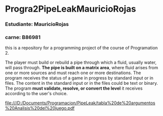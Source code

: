 # Progra2PipeLeakMauricioRojas
### **Estudiante:** MauricioRojas
### **carne:** B86981
this is a repository for a programming project of the course of Programation 2.

The player must build or rebuild a pipe through which a fluid, usually water, will pass through. **The pipe is built on a matrix area**, where fluid arises from one or more sources and must reach one or more destinations.
The program receives the status of a game in progress by standard input or in files. The content in the standard input or in the files could be text or binary. The program **must validate, resolve, or convert the level** it receives according to the user's choice.

<file:///D:/Documents/Programacion/PipeLeak/tabla%20de%20argumentos%20Analisis%20del%20juego.pdf>
